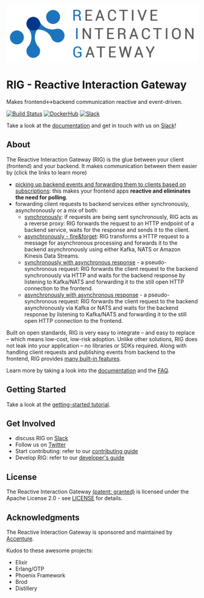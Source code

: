 ![Logo](./logo/Reactive-Interaction-Gateway-logo-cropped.png)

# RIG - Reactive Interaction Gateway

Makes frontend<->backend communication reactive and event-driven.

[![Build Status](https://travis-ci.org/Accenture/reactive-interaction-gateway.svg?branch=master)](https://travis-ci.org/Accenture/reactive-interaction-gateway)
[![DockerHub](https://img.shields.io/docker/pulls/accenture/reactive-interaction-gateway)](https://hub.docker.com/r/accenture/reactive-interaction-gateway)
[![Slack](https://rig-slackin.herokuapp.com/badge.svg)](https://rig-slackin.herokuapp.com)

Take a look at the [documentation](https://accenture.github.io/reactive-interaction-gateway/docs/intro.html) and get in touch with us on [Slack](https://rig-slackin.herokuapp.com)!

## About

The Reactive Interaction Gateway (RIG) is the glue between your client (frontend) and your backend. It makes communication between them easier by (click the links to learn more)

- [picking up backend events and forwarding them to clients based on subscriptions](https://accenture.github.io/reactive-interaction-gateway/docs/features.html#picking-up-backend-events-and-forwarding-them-to-clients-based-on-subscriptions): this makes your frontend apps **reactive and eliminates the need for polling**.
- forwarding client requests to backend services either synchronously, asynchronously or a mix of both:
  - [synchronously](https://accenture.github.io/reactive-interaction-gateway/docs/features.html#synchronously): if requests are being sent synchronously, RIG acts as a reverse proxy: RIG forwards the request to an HTTP endpoint of a backend service, waits for the response and sends it to the client.
  - [asynchronously - fire&forget](https://accenture.github.io/reactive-interaction-gateway/docs/features.html#asynchronously---fireforget): RIG transforms a HTTP request to a message for asynchronous processing and forwards it to the backend asynchronously using either Kafka, NATS or Amazon Kinesis Data Streams.
  - [synchronously with asynchronous response](https://accenture.github.io/reactive-interaction-gateway/docs/features.html#synchronously---asnychronous-response) - a pseudo-synchronous request: RIG forwards the client request to the backend synchronously via HTTP and waits for the backend response by listening to Kafka/NATS and forwarding it to the still open HTTP connection to the frontend.
  - [asynchronously with asynchronous response](https://accenture.github.io/reactive-interaction-gateway/docs/features.html#asynchronously---asnychronous-response) - a pseudo-synchronous request: RIG forwards the client request to the backend asynchronously via Kafka or NATS and waits for the backend response by listening to Kafka/NATS and forwarding it to the still open HTTP connection to the frontend.

Built on open standards, RIG is very easy to integrate – and easy to replace – which means low-cost, low-risk adoption. Unlike other solutions, RIG does not leak into your application – no libraries or SDKs required. Along with handling client requests and publishing events from backend to the frontend, RIG provides [many built-in features](https://accenture.github.io/reactive-interaction-gateway/docs/features.html#built-in-features).

Learn more by taking a look into the [documentation](https://accenture.github.io/reactive-interaction-gateway/docs/intro.html) and the [FAQ](https://accenture.github.io/reactive-interaction-gateway/docs/faq.html).

## Getting Started

Take a look at the [getting-started tutorial](https://accenture.github.io/reactive-interaction-gateway/docs/tutorial.html).

## Get Involved

- discuss RIG on [Slack](https://rig-slackin.herokuapp.com)
- Follow us on [Twitter](https://twitter.com/reactivegateway)
- Start contributing: refer to our [contributing guide](./CONTRIBUTING.md)
- Develop RIG: refer to our [developer's guide](https://accenture.github.io/reactive-interaction-gateway/docs/rig-dev-guide.html)

## License

The Reactive Interaction Gateway [(patent: granted)](https://patents.google.com/patent/US10193992B2/en) is licensed under the Apache License 2.0 - see
[LICENSE](LICENSE) for details.

## Acknowledgments

The Reactive Interaction Gateway is sponsored and maintained by [Accenture](https://accenture.github.io/).

Kudos to these awesome projects:

- Elixir
- Erlang/OTP
- Phoenix Framework
- Brod
- Distillery
